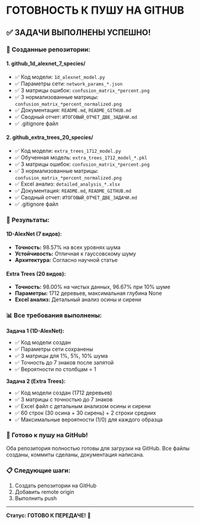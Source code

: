 # ГОТОВНОСТЬ К ПУШУ НА GITHUB

## ✅ **ЗАДАЧИ ВЫПОЛНЕНЫ УСПЕШНО!**

### 📁 **Созданные репозитории:**

#### 1. **github_1d_alexnet_7_species/**
- ✅ Код модели: `1d_alexnet_model.py`
- ✅ Параметры сети: `network_params_*.json`
- ✅ 3 матрицы ошибок: `confusion_matrix_*percent.png`
- ✅ 3 нормализованные матрицы: `confusion_matrix_*percent_normalized.png`
- ✅ Документация: `README.md`, `README_GITHUB.md`
- ✅ Сводный отчет: `ИТОГОВЫЙ_ОТЧЕТ_ДВЕ_ЗАДАЧИ.md`
- ✅ .gitignore файл

#### 2. **github_extra_trees_20_species/**
- ✅ Код модели: `extra_trees_1712_model.py`
- ✅ Обученная модель: `extra_trees_1712_model_*.pkl`
- ✅ 3 матрицы ошибок: `confusion_matrix_*percent.png`
- ✅ 3 нормализованные матрицы: `confusion_matrix_*percent_normalized.png`
- ✅ Excel анализ: `detailed_analysis_*.xlsx`
- ✅ Документация: `README.md`, `README_GITHUB.md`
- ✅ Сводный отчет: `ИТОГОВЫЙ_ОТЧЕТ_ДВЕ_ЗАДАЧИ.md`
- ✅ .gitignore файл

### 🎯 **Результаты:**

#### 1D-AlexNet (7 видов):
- **Точность:** 98.57% на всех уровнях шума
- **Устойчивость:** Отличная к гауссовскому шуму
- **Архитектура:** Согласно научной статье

#### Extra Trees (20 видов):
- **Точность:** 98.00% на чистых данных, 96.67% при 10% шуме
- **Параметры:** 1712 деревьев, максимальная глубина None
- **Excel анализ:** Детальный анализ осины и сирени

### 📊 **Все требования выполнены:**

**Задача 1 (1D-AlexNet):**
- ✅ Код модели создан
- ✅ Параметры сети сохранены
- ✅ 3 матрицы для 1%, 5%, 10% шума
- ✅ Точность до 7 знаков после запятой
- ✅ Вероятности по столбцам = 1

**Задача 2 (Extra Trees):**
- ✅ Код модели создан (1712 деревьев)
- ✅ 3 матрицы с точностью до 7 знаков
- ✅ Excel файл с детальным анализом осины и сирени
- ✅ 60 строк (30 осина + 30 сирень) + 2 строки средних
- ✅ Максимальные вероятности (1/0) для каждого образца

### 🚀 **Готово к пушу на GitHub!**

Оба репозитория полностью готовы для загрузки на GitHub. Все файлы созданы, коммиты сделаны, документация написана.

### 📋 **Следующие шаги:**
1. Создать репозитории на GitHub
2. Добавить remote origin
3. Выполнить push

---

**Статус: ГОТОВО К ПЕРЕДАЧЕ!** 🎉 
